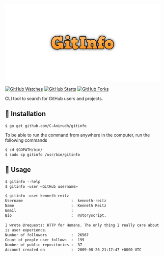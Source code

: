 ![gitinfo-cover](logo.png)

[![GitHub Watches](https://img.shields.io/github/watchers/C-Anirudh/gitinfo.svg?style=social&label=Watch&maxAge=2592000)](https://GitHub.com/C-Anirudh/gitinfo/watchers)
[![GitHub Starts](https://img.shields.io/github/stars/C-Anirudh/gitinfo.svg?style=social&label=Star&maxAge=2592000)](https://GitHub.com/C-Anirudh/gitinfo/stargazers)
[![GitHub Forks](https://img.shields.io/github/forks/C-Anirudh/gitinfo.svg?style=social&label=Fork&maxAge=2592000)](https://GitHub.com/C-Anirudh/gitinfo/network)

CLI tool to search for GitHub users and projects.

## :minidisc: Installation
```
$ go get github.com/C-Anirudh/gitinfo
```

To be able to run the command from anywhere in the computer, run the following commands
```
$ cd $GOPATH/bin/
$ sudo cp gitinfo /usr/bin/gitinfo
```

## :rocket: Usage
```
$ gitinfo --help
$ gitinfo -user <GitHub username>
```

```
$ gitinfo -user kenneth-reitz
Username                      :  kenneth-reitz
Name                          :  Kenneth Reitz
Email                         :  
Bio                           :  @storyscript.

I wrote @requests: HTTP for Humans. The only thing I really care about is user experience. 
Number of followers           :  26567
Count of people user follows  :  199
Number of public repositories :  37
Account created on            :  2009-08-26 21:17:47 +0000 UTC
```
